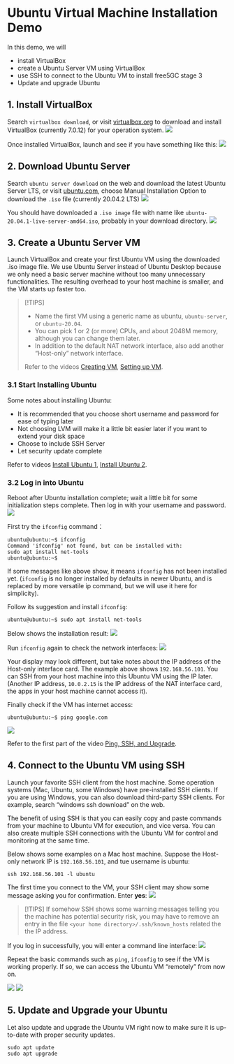<!-- Google tag (gtag.js) --> <script async src="https://www.googletagmanager.com/gtag/js?id=G-JETJ7TJ805"></script> <script> window.dataLayer = window.dataLayer || []; function gtag(){dataLayer.push(arguments);} gtag('js', new Date()); gtag('config', 'G-JETJ7TJ805'); </script>

# Ubuntu Virtual Machine Installation Demo

In this demo, we will

- install VirtualBox
- create a Ubuntu Server VM using VirtualBox
- use SSH to connect to the Ubuntu VM to install free5GC stage 3
- Update and upgrade Ubuntu

## 1. Install VirtualBox

Search `virtualbox download`, or visit [virtualbox.org](https://www.virtualbox.org/) to download and install VirtualBox (currently 7.0.12) for your operation system.
![](1-1.png)

Once installed VirtualBox, launch and see if you have something like this:
![](1-2.png)

## 2. Download Ubuntu Server

Search `ubuntu server download` on the web and download the latest Ubuntu Server LTS, or visit [ubuntu.com](ubuntu.com), choose Manual Installation Option to download the `.iso` file (currently 20.04.2 LTS)
![](1-3.png)

You should have downloaded a `.iso image` file with name like `ubuntu-20.04.1-live-server-amd64.iso`, probably in your download directory.
![](1-4.png)

## 3. Create a Ubuntu Server VM

Launch VirtualBox and create your first Ubuntu VM using the downloaded .iso image file. We use Ubuntu Server instead of Ubuntu Desktop because we only need a basic server machine without too many unnecessary functionalities. The resulting overhead to your host machine is smaller, and the VM starts up faster too.

> [!TIPS]
> - Name the first VM using a generic name as ubuntu, `ubuntu-server`, or `ubuntu-20.04`.
> - You can pick 1 or 2 (or more) CPUs, and about 2048M memory, although you can change them later.
> - In addition to the default NAT network interface, also add another “Host-only” network interface.
> 
> Refer to the videos [Creating VM](https://youtu.be/R-9vH_6VJ2Q), [Setting up VM](https://youtu.be/M-t_GbHd2EQ).

### 3.1 Start Installing Ubuntu
Some notes about installing Ubuntu:

- It is recommended that you choose short username and password for ease of typing later
- Not choosing LVM will make it a little bit easier later if you want to extend your disk space
- Choose to include SSH Server
- Let security update complete

Refer to videos [Install Ubuntu 1](https://youtu.be/L7Ue3QkSIYY), [Install Ubuntu 2](https://youtu.be/DR3ruEPUQjw).

### 3.2 Log in into Ubuntu
Reboot after Ubuntu installation complete; wait a little bit for some initialization steps complete. Then log in with your username and password.
![](1-5.png)

First try the `ifconfig` command：
```
ubuntu@ubuntu:~$ ifconfig
Command 'ifconfig' not found, but can be installed with:
sudo apt install net-tools
ubuntu@ubuntu:~$
```

If some messages like above show, it means `ifconfig` has not been installed yet. (`ifconfig` is no longer installed by defaults in newer Ubuntu, and is replaced by more versatile ip command, but we will use it here for simplicity).

Follow its suggestion and install `ifconfig`:
```
ubuntu@ubuntu:~$ sudo apt install net-tools
```
Below shows the installation result:
![](1-6.png)

Run `ifconfig` again to check the network interfaces:
![](1-7.png)

Your display may look different, but take notes about the IP address of the Host-only interface card. The example above shows `192.168.56.101`. You can SSH from your host machine into this Ubuntu VM using the IP later. (Another IP address, `10.0.2.15` is the IP address of the NAT interface card, the apps in your host machine cannot access it).

Finally check if the VM has internet access:
```
ubuntu@ubuntu:~$ ping google.com
```

![](1-8.png)

Refer to the first part of the video [Ping, SSH, and Upgrade](https://youtu.be/qa8A8z-DKZk).

## 4. Connect to the Ubuntu VM using SSH
Launch your favorite SSH client from the host machine.
Some operation systems (Mac, Ubuntu, some Windows) have pre-installed SSH clients. If you are using Windows, you can also download third-party SSH clients. For example, search “windows ssh download” on the web.

The benefit of using SSH is that you can easily copy and paste commands from your machine to Ubuntu VM for execution, and vice versa. You can also create multiple SSH connections with the Ubuntu VM for control and monitoring at the same time.

Below shows some examples on a Mac host machine. Suppose the Host-only network IP is `192.168.56.101`, and tue username is ubuntu:
```
ssh 192.168.56.101 -l ubuntu
```
The first time you connect to the VM, your SSH client may show some message asking you for confirmation. Enter **yes**:
![](1-9.png)

> [!TIPS]
> If somehow SSH shows some warning messages telling you the machine has potential security risk, you may have to remove an entry in the file `<your home directory>/.ssh/known_hosts` related the the IP address.

If you log in successfully, you will enter a command line interface:
![](1-10.png)

Repeat the basic commands such as `ping`, `ifconfig` to see if the VM is working properly. If so, we can access the Ubuntu VM “remotely” from now on.

![](1-11.png)
![](1-12.png)

## 5. Update and Upgrade your Ubuntu

Let also update and upgrade the Ubuntu VM right now to make sure it is up-to-date with proper security updates.
```
sudo apt update
sudo apt upgrade
```



